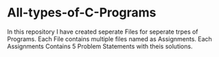 # All-types-of-C-Programs

In this repository I have created seperate Files for seperate trpes of Programs.
Each File contains multiple files named as Assignments. Each Assignments Contains 5 Problem Statements with theis solutions.
